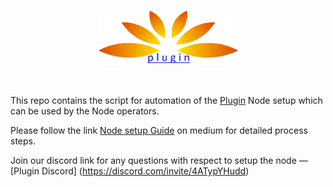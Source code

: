 <br/>
<p align="center">
<a href="https://goplugin.co" target="_blank">
<img src="https://github.com/GoPlugin/Plugin/blob/main/docs/logo-dark-2.png" width="225" alt="Plugin logo">
</a>
</p>
<br/>

This repo contains the script for automation of the [Plugin](https://goplugin.co/) Node setup which can be used by the Node operators.

Please follow the link [Node setup Guide](https://medium.com/@GoPlugin/setup-a-plugin-node-automated-way-using-shell-script-fbdec48a0dea) on medium for detailed process steps.

Join our discord link for any questions with respect to setup the node — [Plugin Discord] (https://discord.com/invite/4ATypYHudd)
